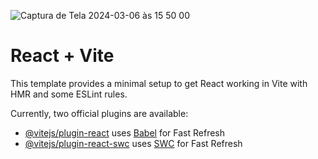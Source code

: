 ![Captura de Tela 2024-03-06 às 15 50 00](https://github.com/thaleshenrique77/thales-react-components/assets/112666743/db3e7b90-cd02-4e36-84ca-1ad1829af9b2)

# React + Vite

This template provides a minimal setup to get React working in Vite with HMR and some ESLint rules.

Currently, two official plugins are available:

- [@vitejs/plugin-react](https://github.com/vitejs/vite-plugin-react/blob/main/packages/plugin-react/README.md) uses [Babel](https://babeljs.io/) for Fast Refresh
- [@vitejs/plugin-react-swc](https://github.com/vitejs/vite-plugin-react-swc) uses [SWC](https://swc.rs/) for Fast Refresh

